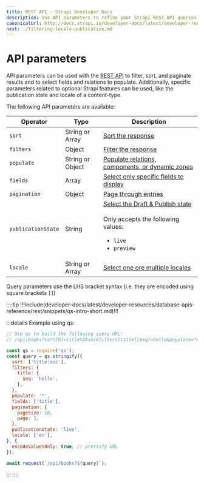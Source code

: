 ```yaml
---
title: REST API - Strapi Developer Docs
description: Use API parameters to refine your Strapi REST API queries.
canonicalUrl: http://docs.strapi.io/developer-docs/latest/developer-resources/database-apis-reference/rest/api-parameters.html
next: ./filtering-locale-publication.md
---
```



# API parameters

API parameters can be used with the [REST API](/developer-docs/latest/developer-resources/database-apis-reference/rest-api.md) to filter, sort, and paginate results and to select fields and relations to populate. Additionally, specific parameters related to optional Strapi features can be used, like the publication state and locale of a content-type.

The following API parameters are available:

| Operator           | Type          | Description                                           |
| ------------------ | ------------- | ----------------------------------------------------- |
| `sort`             |  String or Array  | [Sort the response](/developer-docs/latest/developer-resources/database-apis-reference/rest/sort-pagination.md#sorting) |
| `filters`          | Object        | [Filter the response](/developer-docs/latest/developer-resources/database-apis-reference/rest/filtering-locale-publication.md#filtering) |
| `populate`         | String or Object | [Populate relations, components, or dynamic zones](/developer-docs/latest/developer-resources/database-apis-reference/rest/populating-fields.md#population) |
| `fields`           | Array         | [Select only specific fields to display](/developer-docs/latest/developer-resources/database-apis-reference/rest/populating-fields.md#field-selection) |
| `pagination`       | Object        | [Page through entries](/developer-docs/latest/developer-resources/database-apis-reference/rest/sort-pagination.md#pagination) |
| `publicationState` | String        | [Select the Draft & Publish state](/developer-docs/latest/developer-resources/database-apis-reference/rest/filtering-locale-publication.md#publication-state)<br/><br/>Only accepts the following values:<ul><li>`live`</li><li>`preview`</li></ul> |
| `locale`           | String or Array  | [Select one ore multiple locales](/developer-docs/latest/developer-resources/database-apis-reference/rest/filtering-locale-publication.md#locale) |

Query parameters use the LHS bracket syntax (i.e. they are encoded using square brackets `[]`)

::::tip
!!!include(developer-docs/latest/developer-resources/database-apis-reference/rest/snippets/qs-intro-short.md)!!!

:::details Example using qs:

```js
// Use qs to build the following query URL:
// /api/books?sort[0]=title%3Aasc&filters[title][$eq]=hello&populate=*&fields[0]=title&pagination[pageSize]=10&pagination[page]=1&publicationState=live&locale[0]=en

const qs = require('qs');
const query = qs.stringify({
  sort: ['title:asc'],
  filters: {
    title: {
      $eq: 'hello',
    },
  },
  populate: '*',
  fields: ['title'],
  pagination: {
    pageSize: 10,
    page: 1,
  },
  publicationState: 'live',
  locale: ['en'],
}, {
  encodeValuesOnly: true, // prettify URL
});

await request(`/api/books?${query}`);
```

:::
::::
